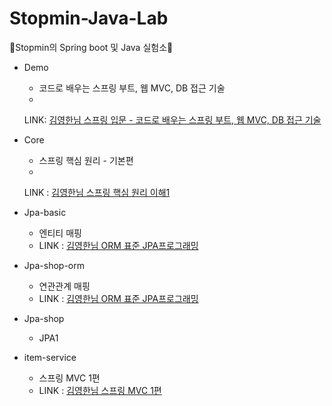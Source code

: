 # Stopmin-Java-Lab

🌱Stopmin의 Spring boot 및 Java 실험소🌱

- Demo
    - 코드로 배우는 스프링 부트, 웹 MVC, DB 접근 기술
    -
    LINK: [김영한님 스프링 입문 - 코드로 배우는 스프링 부트, 웹 MVC, DB 접근 기술 ](https://www.inflearn.com/course/%EC%8A%A4%ED%94%84%EB%A7%81-%EC%9E%85%EB%AC%B8-%EC%8A%A4%ED%94%84%EB%A7%81%EB%B6%80%ED%8A%B8/dashboard)
- Core
    - 스프링 핵심 원리 - 기본편
    -
    LINK : [김영한님 스프링 핵심 원리 이해1](https://www.inflearn.com/course/%EC%8A%A4%ED%94%84%EB%A7%81-%ED%95%B5%EC%8B%AC-%EC%9B%90%EB%A6%AC-%EA%B8%B0%EB%B3%B8%ED%8E%B8)
- Jpa-basic
    - 엔티티 매핑
    - LINK : [김영한님 ORM 표준 JPA프로그래밍](https://www.inflearn.com/course/ORM-JPA-Basic/dashboard)
- Jpa-shop-orm
    - 연관관계 매핑
    - LINK : [김영한님 ORM 표준 JPA프로그래밍](https://www.inflearn.com/course/ORM-JPA-Basic/dashboard)
- Jpa-shop
    - JPA1

- item-service
    - 스프링 MVC 1편
    - LINK : [김영한님 스프링 MVC 1편](https://www.inflearn.com/course/%EC%8A%A4%ED%94%84%EB%A7%81-mvc-1/dashboard)
